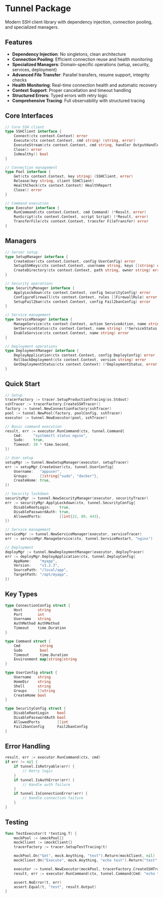 # Tunnel Package

Modern SSH client library with dependency injection, connection pooling, and specialized managers.

## Features

- **Dependency Injection**: No singletons, clean architecture
- **Connection Pooling**: Efficient connection reuse and health monitoring
- **Specialized Managers**: Domain-specific operations (setup, security, services, deployment)
- **Advanced File Transfer**: Parallel transfers, resume support, integrity checks
- **Health Monitoring**: Real-time connection health and automatic recovery
- **Context Support**: Proper cancellation and timeout handling
- **Structured Errors**: Typed errors with retry logic
- **Comprehensive Tracing**: Full observability with structured tracing

## Core Interfaces

```go
// Core SSH client
type SSHClient interface {
    Connect(ctx context.Context) error
    Execute(ctx context.Context, cmd string) (string, error)
    ExecuteStream(ctx context.Context, cmd string, handler OutputHandler) error
    Close() error
    IsHealthy() bool
}

// Connection management
type Pool interface {
    Get(ctx context.Context, key string) (SSHClient, error)
    Release(key string, client SSHClient)
    HealthCheck(ctx context.Context) HealthReport
    Close() error
}

// Command execution
type Executor interface {
    RunCommand(ctx context.Context, cmd Command) (*Result, error)
    RunScript(ctx context.Context, script Script) (*Result, error)
    TransferFile(ctx context.Context, transfer FileTransfer) error
}
```

## Managers

```go
// Server setup
type SetupManager interface {
    CreateUser(ctx context.Context, config UserConfig) error
    SetupSSHKeys(ctx context.Context, username string, keys []string) error
    CreateDirectory(ctx context.Context, path string, owner string) error
}

// Security operations
type SecurityManager interface {
    ApplyLockdown(ctx context.Context, config SecurityConfig) error
    ConfigureFirewall(ctx context.Context, rules []FirewallRule) error
    SetupFail2ban(ctx context.Context, config Fail2banConfig) error
}

// Service management
type ServiceManager interface {
    ManageService(ctx context.Context, action ServiceAction, name string) error
    GetServiceStatus(ctx context.Context, name string) (*ServiceStatus, error)
    EnableService(ctx context.Context, name string) error
}

// Deployment operations
type DeploymentManager interface {
    DeployApplication(ctx context.Context, config DeployConfig) error
    RollbackDeployment(ctx context.Context, version string) error
    GetDeploymentStatus(ctx context.Context) (*DeploymentStatus, error)
}
```

## Quick Start

```go
// Setup
tracerFactory := tracer.SetupProductionTracing(os.Stdout)
sshTracer := tracerFactory.CreateSSHTracer()
factory := tunnel.NewConnectionFactory(sshTracer)
pool := tunnel.NewPool(factory, poolConfig, sshTracer)
executor := tunnel.NewExecutor(pool, sshTracer)

// Basic command execution
result, err := executor.RunCommand(ctx, tunnel.Command{
    Cmd:     "systemctl status nginx",
    Sudo:    true,
    Timeout: 30 * time.Second,
})

// User setup
setupMgr := tunnel.NewSetupManager(executor, setupTracer)
err := setupMgr.CreateUser(ctx, tunnel.UserConfig{
    Username:   "appuser",
    Groups:     []string{"sudo", "docker"},
    CreateHome: true,
})

// Security lockdown
securityMgr := tunnel.NewSecurityManager(executor, securityTracer)
err := securityMgr.ApplyLockdown(ctx, tunnel.SecurityConfig{
    DisableRootLogin:    true,
    DisablePasswordAuth: true,
    AllowedPorts:        []int{22, 80, 443},
})

// Service management
serviceMgr := tunnel.NewServiceManager(executor, serviceTracer)
err := serviceMgr.ManageService(ctx, tunnel.ServiceRestart, "nginx")

// Deployment
deployMgr := tunnel.NewDeploymentManager(executor, deployTracer)
err := deployMgr.DeployApplication(ctx, tunnel.DeployConfig{
    AppName:    "myapp",
    Version:    "v1.2.3",
    SourcePath: "/local/app",
    TargetPath: "/opt/myapp",
})
```

## Key Types

```go
type ConnectionConfig struct {
    Host       string
    Port       int
    Username   string
    AuthMethod AuthMethod
    Timeout    time.Duration
}

type Command struct {
    Cmd         string
    Sudo        bool
    Timeout     time.Duration
    Environment map[string]string
}

type UserConfig struct {
    Username   string
    HomeDir    string
    Shell      string
    Groups     []string
    CreateHome bool
}

type SecurityConfig struct {
    DisableRootLogin    bool
    DisablePasswordAuth bool
    AllowedPorts        []int
    Fail2banConfig      Fail2banConfig
}
```

## Error Handling

```go
result, err := executor.RunCommand(ctx, cmd)
if err != nil {
    if tunnel.IsRetryable(err) {
        // Retry logic
    }
    if tunnel.IsAuthError(err) {
        // Handle auth failure
    }
    if tunnel.IsConnectionError(err) {
        // Handle connection failure
    }
}
```

## Testing

```go
func TestExecutor(t *testing.T) {
    mockPool := &mockPool{}
    mockClient := &mockClient{}
    tracerFactory := tracer.SetupTestTracing(t)

    mockPool.On("Get", mock.Anything, "test").Return(mockClient, nil)
    mockClient.On("Execute", mock.Anything, "echo test").Return("test", nil)

    executor := tunnel.NewExecutor(mockPool, tracerFactory.CreateSSHTracer())
    result, err := executor.RunCommand(ctx, tunnel.Command{Cmd: "echo test"})

    assert.NoError(t, err)
    assert.Equal(t, "test", result.Output)
}
```
